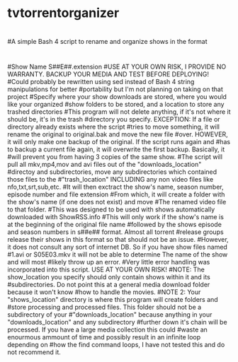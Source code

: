 # tvtorrentorganizer
#
#A simple Bash 4 script to rename and organize shows in the format 
#
#Show Name S##E##.extension
#USE AT YOUR OWN RISK, I PROVIDE NO WARRANTY. BACKUP YOUR MEDIA AND TEST BEFORE DEPLOYING!
#Could probably be rewritten using sed instead of Bash 4 string manipulations for better 
#portability but I'm not planning on taking on that project
#Specify where your show downloads are stored, where you would like your organized
#show folders to be stored, and a location to store any trashed directories
#This program will not delete anything, if it's not where it should be, it's in the trash
#directory you specify. EXCEPTION: If a file or directory already exists where the script
#tries to move something, it will rename the original to original.bak and move the new file
#over. HOWEVER, it will only make one backup of the original. If the script runs again and
#has to backup a current file again, it will overwrite the first backup. Basically, it 
#will prevent you from having 3 copies of the same show.
#The script will pull all mkv,mp4,mov and avi files out of the "downloads_location"
#directoy and subdirectories, move any subdirectories which contained those files to the
#"trash_location" INCLUDING any non video files like nfo,txt,srt,sub,etc.
#It will then exctract the show's name, season number, episode number and file extension
#From which, it will create a folder with the show's name (if one does not exist) and move
#The renamed video file to that folder.
#This was designed to be used with shows automatically downloaded with ShowRSS.info
#This will only work if the show's name is at the beginning of the original file name
#followed by the shows episode and season numbers in s##e## format. Almost all torrent
#release groups release their shows in this format so that should not be an issue.
#However, it does not consult any sort of internet DB. So if you have show files named
#1.avi or S05E03.mkv it will not be able to determine The name of the show and will most
#likely throw up an error.
#Very little error handling was incorporated into this script. USE AT YOUR OWN RISK!
#NOTE: The show_location you specify should only contain shows within it and its
#subdirectories. Do not point this at a general media download folder because it won't know
#how to handle the movies.
#NOTE 2: Your "shows_location" directory is where this program will create folders and
#store processing and processed files. This folder should not be a subdirectory of your
#"downloads_location" because anything in your "downloads_location" and any subdirectory
#further down it's chain will be processed. If you have a large media collection this could
#waste an enourmous ammount of time and possibly result in an infinite loop depending on
#how the find command loops, I have not tested this and do not recommend it.
